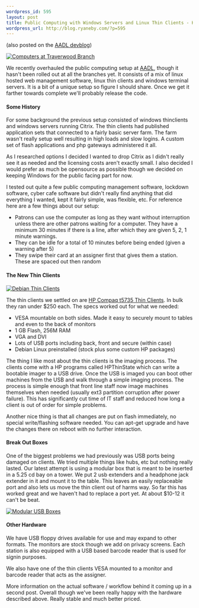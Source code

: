 ```yaml
--- 
wordpress_id: 595
layout: post
title: Public Computing with Windows Servers and Linux Thin Clients - Hardware
wordpress_url: http://blog.ryaneby.com/?p=595
---
```

(also posted on the <a href="http://www.aadl.org/devblog">AADL devblog</a>)

<a href="http://www.flickr.com/photos/ejk/2636115429/"><img src="http://farm4.static.flickr.com/3279/2636115429_d15372d71a.jpg" alt="Computers at Traverwood Branch" /></a>

We recently overhauled the public computing setup at <a href="http://www.aadl.org">AADL</a>, though it hasn't been rolled out at all the branches yet. It consists of a mix of linux hosted web management software, linux thin clients and windows terminal servers. It is a bit of a unique setup so figure I should share. Once we get it farther towards complete we'll probably release the code. 

<h4>Some History</h4>

For some background the previous setup consisted of windows thinclients and windows servers running Citrix. The thin clients had published application sets that connected to a fairly basic server farm. The farm wasn't really setup well resulting in high loads and slow logins. A custom set of flash applications and php gateways administered it all.

As I researched options I decided I wanted to drop Citrix as I didn't really see it as needed and the licensing costs aren't exactly small. I also decided I would prefer as much be opensource as possible though we decided on keeping Windows for the public facing part for now.

I tested out quite a few public computing management software, lockdown software, cyber cafe software but didn't really find anything that did everything I wanted, kept it fairly simple, was flexible, etc. For reference here are a few things about our setup:
<ul>
	<li>Patrons can use the computer as long as they want without interruption unless there are other patrons waiting for a computer. They have a minimum 30 minutes if there is a line, after which they are given 5, 2, 1 minute warnings.</li>
	<li>They can be idle for a total of 10 minutes before being ended (given a warning after 5)</li>
	<li>They swipe their card at an assigner first that gives them a station. These are spaced out then random</li>
</ul>

<h4>The New Thin Clients</h4>

<a href="http://www.flickr.com/photos/ejk/2616603311/"><img src="http://farm4.static.flickr.com/3199/2616603311_018ba08858.jpg" alt="Debian Thin Clients" /></a>

The thin clients we settled on are <a href="http://h10010.www1.hp.com/wwpc/us/en/sm/WF05a/12454-12454-321959-338927-89307-3634729.html">HP Compaq t5735 Thin Clients</a>. In bulk they ran under $250 each. The specs worked out for what we needed:


* VESA mountable on both sides. Made it easy to securely mount to tables and even to the back of monitors
* 1 GB Flash, 256M RAM
* VGA and DVI
* Lots of USB ports including back, front and secure (within case)
* Debian Linux preinstalled (stock plus some custom HP packages)


The thing I like most about the thin clients is the imaging process. The clients come with a HP programs called HPThinState which can write a bootable imager to a USB drive. Once the USB is imaged you can boot other machines from the USB and walk through a simple imaging process. The process is simple enough that front line staff now image machines themselves when needed (usually ext3 partition corruption after power failure). This has significantly cut time of IT staff and reduced how long a client is out of order for simple problems.

Another nice thing is that all changes are put on flash immediately, no special write/flashing software needed. You can apt-get upgrade and have the changes there on reboot with no further interaction.

<h4>Break Out Boxes</h4>

One of the biggest problems we had previously was USB ports being damaged on clients. We tried multiple things like hubs, etc but nothing really lasted. Our latest attempt is using a modular box that is meant to be inserted in a 5.25 cd bay on a tower. We put 2 usb extenders and a headphone jack extender in it and mount it to the table. This leaves an easily replaceable port and also lets us move the thin client out of harms way. So far this has worked great and we haven't had to replace a port yet. At about $10-12 it can't be beat.

<a href="http://www.flickr.com/photos/ejk/3463165138/"><img src="http://farm4.static.flickr.com/3633/3463165138_cf779e2cb5.jpg" alt="Modular USB Boxes" /></a>

<h4>Other Hardware</h4>

We have USB floppy drives available for use and may expand to other formats. The monitors are stock though we add on privacy screens. Each station is also equipped with a USB based barcode reader that is used for signin purposes.

We also have one of the thin clients VESA mounted to a monitor and barcode reader that acts as the assigner.

More information on the actual software / workflow behind it coming up in a second post. Overall though we've been really happy with the hardware described above. Really stable and much better priced.
